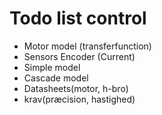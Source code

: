 # Todo list control

- Motor model (transferfunction)
- Sensors Encoder (Current)
- Simple model
- Cascade model
- Datasheets(motor, h-bro)
- krav(præcision, hastighed)
